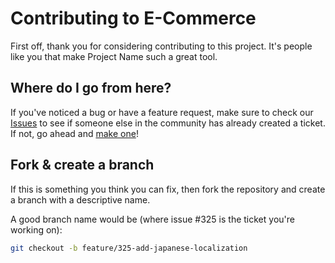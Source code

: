 # Contributing to E-Commerce

First off, thank you for considering contributing to this project. It's people like you that make Project Name such a great tool.

## Where do I go from here?

If you've noticed a bug or have a feature request, make sure to check our [Issues](https://github.com/nasredeenabdulhaleem/estore/issues) to see if someone else in the community has already created a ticket. If not, go ahead and [make one](https://github.com/nasredeenabdulhaleem/estore/issues/new)!

## Fork & create a branch

If this is something you think you can fix, then fork the repository and create a branch with a descriptive name.

A good branch name would be (where issue #325 is the ticket you're working on):

```sh
git checkout -b feature/325-add-japanese-localization
